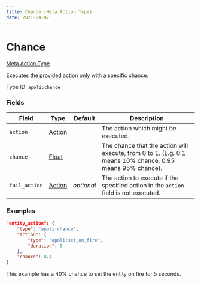 ```yaml
---
title: Chance (Meta Action Type)
date: 2021-04-07
---
```


# Chance

[Meta Action Type](../meta_action_types.md)

Executes the provided action only with a specific chance.

Type ID: `apoli:chance`


### Fields

Field  | Type | Default | Description
-------|------|---------|-------------
`action` | [Action](../action_types.md) | | The action which might be executed.
`chance` | [Float](../data_types/float.md) | | The chance that the action will execute, from 0 to 1. (E.g. 0.1 means 10% chance, 0.95 means 95% chance).
`fail_action` | [Action](../action_types.md)| *optional* | The action to execute if the specified action in the `action` field is not executed.


### Examples

```json
"entity_action": {
    "type": "apoli:chance",
    "action": {
        "type": "apoli:set_on_fire",
        "duration": 5
    },
    "chance": 0.4
}
```

This example has a 40% chance to set the entity on fire for 5 seconds.
